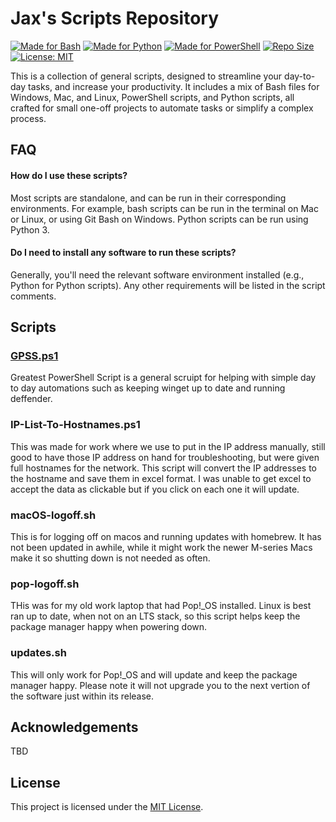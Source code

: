 # Jax's Scripts Repository

[![Made for Bash](https://img.shields.io/badge/Made%20with-Bash-1f425f.svg)](https://www.gnu.org/software/bash/)
[![Made for Python](https://img.shields.io/badge/Made%20with-Python-1f425f.svg)](https://www.python.org/)
[![Made for PowerShell](https://img.shields.io/badge/Made%20with-PowerShell-1f425f.svg)](https://docs.microsoft.com/en-us/powershell/)
[![Repo Size](https://img.shields.io/github/repo-size/jaxsnjohnson/Scripts.svg)](https://github.com/jaxsnjohnson/Scripts)
[![License: MIT](https://img.shields.io/badge/License-MIT-yellow.svg)](https://opensource.org/licenses/MIT)

This is a collection of general scripts, designed to streamline your day-to-day tasks, and increase your productivity. It includes a mix of Bash files for Windows, Mac, and Linux, PowerShell scripts, and Python scripts, all crafted for small one-off projects to automate tasks or simplify a complex process.


## FAQ

#### How do I use these scripts?

Most scripts are standalone, and can be run in their corresponding environments. For example, bash scripts can be run in the terminal on Mac or Linux, or using Git Bash on Windows. Python scripts can be run using Python 3.

#### Do I need to install any software to run these scripts?

Generally, you'll need the relevant software environment installed (e.g., Python for Python scripts). Any other requirements will be listed in the script comments.

## Scripts

### [GPSS.ps1](https://github.com/jaxsnjohnson/Scripts/blob/main/GPSS.ps1)
Greatest PowerShell Script is a general scruipt for helping with simple day to day automations such as keeping winget up to date and running deffender.

### IP-List-To-Hostnames.ps1
This was made for work where we use to put in the IP address manually, still good to have those IP address on hand for troubleshooting, but were given full hostnames for the network.  This script will convert the IP addresses to the hostname and save them in excel format.  I was unable to get excel to accept the data as clickable but if you click on each one it will update. 

### macOS-logoff.sh
This is for logging off on macos and running updates with homebrew.  It has not been updated in awhile, while it might work the newer M-series Macs make it so shutting down is not needed as often.

### pop-logoff.sh
THis was for my old work laptop that had Pop!_OS installed.  Linux is best ran up to date, when not on an LTS stack, so this script helps keep the package manager happy when powering down.

### updates.sh
This will only work for Pop!_OS and will update and keep the package manager happy.  Please note it will not upgrade you to the next vertion of the software just within its release.

## Acknowledgements

TBD

## License

This project is licensed under the [MIT License](https://choosealicense.com/licenses/mit/).

